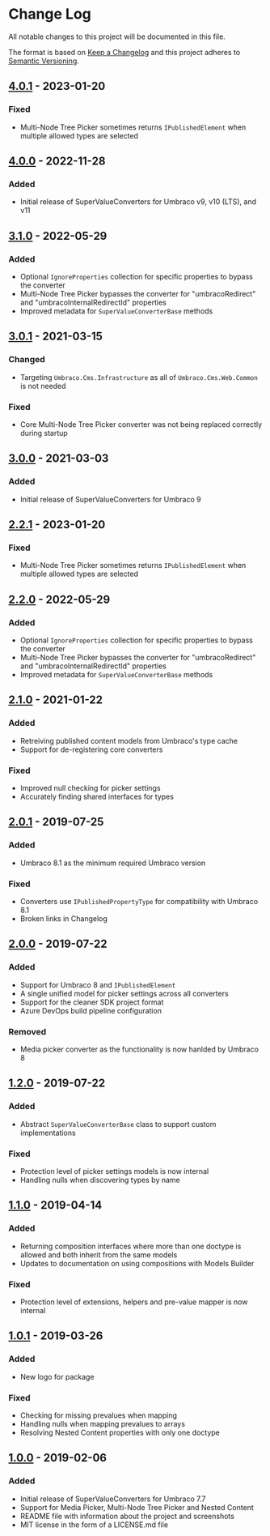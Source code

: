 # Change Log

All notable changes to this project will be documented in this file.

The format is based on [Keep a Changelog](https://keepachangelog.com/) and this project adheres to [Semantic Versioning](https://semver.org/).

## [4.0.1] - 2023-01-20
### Fixed
* Multi-Node Tree Picker sometimes returns `IPublishedElement` when multiple allowed types are selected

## [4.0.0] - 2022-11-28
### Added
* Initial release of SuperValueConverters for Umbraco v9, v10 (LTS), and v11

## [3.1.0] - 2022-05-29
### Added
* Optional `IgnoreProperties` collection for specific properties to bypass the converter
* Multi-Node Tree Picker bypasses the converter for "umbracoRedirect" and "umbracoInternalRedirectId" properties
* Improved metadata for `SuperValueConverterBase` methods

## [3.0.1] - 2021-03-15
### Changed
* Targeting `Umbraco.Cms.Infrastructure` as all of `Umbraco.Cms.Web.Common` is not needed

### Fixed
* Core Multi-Node Tree Picker converter was not being replaced correctly during startup

## [3.0.0] - 2021-03-03
### Added
* Initial release of SuperValueConverters for Umbraco 9

## [2.2.1] - 2023-01-20
### Fixed
* Multi-Node Tree Picker sometimes returns `IPublishedElement` when multiple allowed types are selected

## [2.2.0] - 2022-05-29
### Added
* Optional `IgnoreProperties` collection for specific properties to bypass the converter
* Multi-Node Tree Picker bypasses the converter for "umbracoRedirect" and "umbracoInternalRedirectId" properties
* Improved metadata for `SuperValueConverterBase` methods

## [2.1.0] - 2021-01-22
### Added
* Retreiving published content models from Umbraco's type cache
* Support for de-registering core converters

### Fixed
* Improved null checking for picker settings
* Accurately finding shared interfaces for types

## [2.0.1] - 2019-07-25
### Added
* Umbraco 8.1 as the minimum required Umbraco version

### Fixed
* Converters use `IPublishedPropertyType` for compatibility with Umbraco 8.1
* Broken links in Changelog

## [2.0.0] - 2019-07-22
### Added
* Support for Umbraco 8 and `IPublishedElement`
* A single unified model for picker settings across all converters
* Support for the cleaner SDK project format
* Azure DevOps build pipeline configuration

### Removed
* Media picker converter as the functionality is now hanlded by Umbraco 8

## [1.2.0] - 2019-07-22
### Added
* Abstract `SuperValueConverterBase` class to support custom implementations

### Fixed
* Protection level of picker settings models is now internal
* Handling nulls when discovering types by name

## [1.1.0] - 2019-04-14
### Added
* Returning composition interfaces where more than one doctype is allowed and both inherit from the same models
* Updates to documentation on using compositions with Models Builder

### Fixed
* Protection level of extensions, helpers and pre-value mapper is now internal

## [1.0.1] - 2019-03-26
### Added
* New logo for package

### Fixed
* Checking for missing prevalues when mapping
* Handling nulls when mapping prevalues to arrays
* Resolving Nested Content properties with only one doctype

## [1.0.0] - 2019-02-06
### Added
* Initial release of SuperValueConverters for Umbraco 7.7
* Support for Media Picker, Multi-Node Tree Picker and Nested Content
* README file with information about the project and screenshots
* MIT license in the form of a LICENSE.md file

[Unreleased]: https://github.com/callumbwhyte/super-value-converters/compare/release-4.0.1...HEAD
[4.0.1]: https://github.com/callumbwhyte/super-value-converters/compare/release-4.0.0...release-4.0.1
[4.0.0]: https://github.com/callumbwhyte/super-value-converters/compare/release-3.1.0...release-4.0.0
[3.1.0]: https://github.com/callumbwhyte/super-value-converters/compare/release-3.0.1...release-3.1.0
[3.0.1]: https://github.com/callumbwhyte/super-value-converters/compare/release-3.0.0...release-3.0.1
[3.0.0]: https://github.com/callumbwhyte/super-value-converters/compare/release-2.2.0...release-3.0.0
[2.2.1]: https://github.com/callumbwhyte/super-value-converters/compare/release-2.2.0...release-2.2.1
[2.2.0]: https://github.com/callumbwhyte/super-value-converters/compare/release-2.1.0...release-2.2.0
[2.1.0]: https://github.com/callumbwhyte/super-value-converters/compare/release-2.0.1...release-2.1.0
[2.0.1]: https://github.com/callumbwhyte/super-value-converters/compare/release-2.0.0...release-2.0.1
[2.0.0]: https://github.com/callumbwhyte/super-value-converters/compare/release-1.2.0...release-2.0.0
[1.2.0]: https://github.com/callumbwhyte/super-value-converters/compare/release-1.1.0...release-1.2.0
[1.1.0]: https://github.com/callumbwhyte/super-value-converters/compare/release-1.0.1...release-1.1.0
[1.0.1]: https://github.com/callumbwhyte/super-value-converters/compare/release-1.0.0...release-1.0.1
[1.0.0]: https://github.com/callumbwhyte/super-value-converters/tree/release-1.0.0